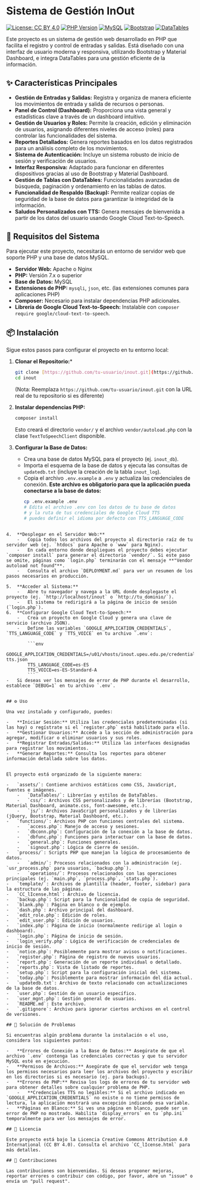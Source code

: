 # Sistema de Gestión InOut

[![License: CC BY 4.0](https://img.shields.io/badge/License-CC_BY_4.0-lightgrey.svg)](https://creativecommons.org/licenses/by/4.0/)
[![PHP Version](https://img.shields.io/badge/PHP-7.x%2B-blue.svg)](https://www.php.net/)
[![MySQL](https://img.shields.io/badge/Database-MySQL-orange.svg)](https://www.mysql.com/)
[![Bootstrap](https://img.shields.io/badge/Framework-Bootstrap-purple.svg)](https://getbootstrap.com/)
[![DataTables](https://img.shields.io/badge/Library-DataTables-red.svg)](https://datatables.net/)

Este proyecto es un sistema de gestión web desarrollado en PHP que facilita el registro y control de entradas y salidas. Está diseñado con una interfaz de usuario moderna y responsiva, utilizando Bootstrap y Material Dashboard, e integra DataTables para una gestión eficiente de la información.

## ✨ Características Principales

-   **Gestión de Entradas y Salidas:** Registra y organiza de manera eficiente los movimientos de entrada y salida de recursos o personas.
-   **Panel de Control (Dashboard):** Proporciona una vista general y estadísticas clave a través de un dashboard intuitivo.
-   **Gestión de Usuarios y Roles:** Permite la creación, edición y eliminación de usuarios, asignando diferentes niveles de acceso (roles) para controlar las funcionalidades del sistema.
-   **Reportes Detallados:** Genera reportes basados en los datos registrados para un análisis completo de los movimientos.
-   **Sistema de Autenticación:** Incluye un sistema robusto de inicio de sesión y verificación de usuarios.
-   **Interfaz Responsiva:** Adaptado para funcionar en diferentes dispositivos gracias al uso de Bootstrap y Material Dashboard.
-   **Gestión de Tablas con DataTables:** Funcionalidades avanzadas de búsqueda, paginación y ordenamiento en las tablas de datos.
-   **Funcionalidad de Respaldo (Backup):** Permite realizar copias de seguridad de la base de datos para garantizar la integridad de la información.
-   **Saludos Personalizados con TTS:** Genera mensajes de bienvenida a partir de los datos del usuario usando Google Cloud Text-to-Speech.


## 🚀 Requisitos del Sistema

Para ejecutar este proyecto, necesitarás un entorno de servidor web que soporte PHP y una base de datos MySQL.

-   **Servidor Web:** Apache o Nginx
-   **PHP:** Versión 7.x o superior
-   **Base de Datos:** MySQL
-   **Extensiones de PHP:** `mysqli`, `json`, etc. (las extensiones comunes para aplicaciones PHP)
-   **Composer:** Necesario para instalar dependencias PHP adicionales.
-   **Librería de Google Cloud Text-to-Speech:** Instalable con `composer require google/cloud-text-to-speech`.

## 📦 Instalación

Sigue estos pasos para configurar el proyecto en tu entorno local:

1.  **Clonar el Repositorio:***
    ```bash
    git clone [https://github.com/tu-usuario/inout.git](https://github.com/tu-usuario/inout.git)
    cd inout
    ```
    (Nota: Reemplaza `https://github.com/tu-usuario/inout.git` con la URL real de tu repositorio si es diferente)
2.  **Instalar dependencias PHP:**
    ```bash
    composer install
    ```
    Esto creará el directorio `vendor/` y el archivo `vendor/autoload.php` con la clase `TextToSpeechClient` disponible.


3.  **Configurar la Base de Datos:**
    -   Crea una base de datos MySQL para el proyecto (ej. `inout_db`).
    -   Importa el esquema de la base de datos y ejecuta las consultas de `updatedb.txt` (incluye la creación de la tabla `inout_log`).
    -   Copia el archivo `.env.example` a `.env` y actualiza las credenciales de conexión. **Este archivo es obligatorio para que la aplicación pueda conectarse a la base de datos:**
        ```bash
        cp .env.example .env
        # Edita el archivo .env con los datos de tu base de datos
        # y la ruta de tus credenciales de Google Cloud TTS
        # puedes definir el idioma por defecto con TTS_LANGUAGE_CODE
```

4.  **Desplegar en el Servidor Web:**
    -   Copia todos los archivos del proyecto al directorio raíz de tu servidor web (ej. `htdocs` para Apache o `www` para Nginx).
    -   En cada entorno donde despliegues el proyecto debes ejecutar `composer install` para generar el directorio `vendor/`. Si este paso se omite, páginas como `login.php` terminarán con el mensaje **"Vendor autoload not found"**.
    -   Consulta el archivo `DEPLOYMENT.md` para ver un resumen de los pasos necesarios en producción.

5.  **Acceder al Sistema:**
    -   Abre tu navegador y navega a la URL donde desplegaste el proyecto (ej. `http://localhost/inout` o `http://tu_dominio/`).
    -   El sistema te redirigirá a la página de inicio de sesión (`login.php`).
6.  **Configurar Google Cloud Text-to-Speech:**
    -   Crea un proyecto en Google Cloud y genera una clave de servicio (archivo JSON).
    -   Define las variables `GOOGLE_APPLICATION_CREDENTIALS`, `TTS_LANGUAGE_CODE` y `TTS_VOICE` en tu archivo `.env`:

        ```env
        GOOGLE_APPLICATION_CREDENTIALS=/u01/vhosts/inout.upeu.edu.pe/credentials/inout-tts.json
        TTS_LANGUAGE_CODE=es-ES
        TTS_VOICE=es-ES-Standard-A
        ```
-   Si deseas ver los mensajes de error de PHP durante el desarrollo, establece `DEBUG=1` en tu archivo `.env`.


## ⚙️ Uso

Una vez instalado y configurado, puedes:

-   **Iniciar Sesión:** Utiliza las credenciales predeterminadas (si las hay) o regístrate si el `register.php` está habilitado para ello.
-   **Gestionar Usuarios:** Accede a la sección de administración para agregar, modificar o eliminar usuarios y sus roles.
-   **Registrar Entradas/Salidas:** Utiliza las interfaces designadas para registrar los movimientos.
-   **Generar Reportes:** Consulta los reportes para obtener información detallada sobre los datos.


El proyecto está organizado de la siguiente manera:

-   `assets/`: Contiene archivos estáticos como CSS, JavaScript, fuentes e imágenes.
    -   `DataTables/`: Librerías y estilos de DataTables.
    -   `css/`: Archivos CSS personalizados y de librerías (Bootstrap, Material Dashboard, animate.css, font-awesome, etc.).
    -   `js/`: Archivos JavaScript personalizados y de librerías (jQuery, Bootstrap, Material Dashboard, etc.).
-   `functions/`: Archivos PHP con funciones centrales del sistema.
    -   `access.php`: Manejo de acceso y sesiones.
    -   `dbconn.php`: Configuración de la conexión a la base de datos.
    -   `dbfunc.php`: Funciones para interactuar con la base de datos.
    -   `general.php`: Funciones generales.
    -   `signout.php`: Lógica de cierre de sesión.
-   `process/`: Scripts PHP que manejan la lógica de procesamiento de datos.
    -   `admin/`: Procesos relacionados con la administración (ej. `usr_process.php` para usuarios, `backup.php`).
    -   `operations/`: Procesos relacionados con las operaciones principales (ej. `main.php`, `process.php`, `stats.php`).
-   `template/`: Archivos de plantilla (header, footer, sidebar) para la estructura de las páginas.
-   `CC_lIcense.html`: Archivo de licencia.
-   `backup.php`: Script para la funcionalidad de copia de seguridad.
-   `blank.php`: Página en blanco o de ejemplo.
-   `dash.php`: Archivo principal del dashboard.
-   `edit_role.php`: Edición de roles.
-   `edit_user.php`: Edición de usuarios.
-   `index.php`: Página de inicio (normalmente redirige al login o dashboard).
-   `login.php`: Página de inicio de sesión.
-   `login_verify.php`: Lógica de verificación de credenciales de inicio de sesión.
-   `notice.php`: Posiblemente para mostrar avisos o notificaciones.
-   `register.php`: Página de registro de nuevos usuarios.
-   `report.php`: Generación de un reporte individual o detallado.
-   `reports.php`: Vista de listado de reportes.
-   `setup.php`: Script para la configuración inicial del sistema.
-   `today.php`: Posiblemente para mostrar información del día actual.
-   `updatedb.txt`: Archivo de texto relacionado con actualizaciones de la base de datos.
-   `user.php`: Gestión de un usuario específico.
-   `user_mgnt.php`: Gestión general de usuarios.
-   `README.md`: Este archivo.
-   `.gitignore`: Archivo para ignorar ciertos archivos en el control de versiones.

## 🐛 Solución de Problemas

Si encuentras algún problema durante la instalación o el uso, considera los siguientes puntos:

-   **Errores de Conexión a la Base de Datos:** Asegúrate de que el archivo `.env` contenga las credenciales correctas y que tu servidor MySQL esté en ejecución.
-   **Permisos de Archivos:** Asegúrate de que el servidor web tenga los permisos necesarios para leer los archivos del proyecto y escribir en los directorios si es necesario (ej. para backups).
-   **Errores de PHP:** Revisa los logs de errores de tu servidor web para obtener detalles sobre cualquier problema de PHP.
    -   **Credenciales TTS no legibles:** Si el archivo indicado en `GOOGLE_APPLICATION_CREDENTIALS` no existe o no tiene permisos de lectura, la aplicación mostrará una excepción indicando esa variable.
-   **Páginas en Blanco:** Si ves una página en blanco, puede ser un error de PHP no mostrado. Habilita `display_errors` en tu `php.ini` temporalmente para ver los mensajes de error.

## 📜 Licencia

Este proyecto está bajo la Licencia Creative Commons Attribution 4.0 International (CC BY 4.0). Consulta el archivo `CC_lIcense.html` para más detalles.

## 🤝 Contribuciones

Las contribuciones son bienvenidas. Si deseas proponer mejoras, reportar errores o contribuir con código, por favor, abre un "issue" o envía un "pull request".
